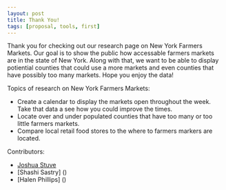 ```yaml
---
layout: post
title: Thank You!
tags: [proposal, tools, first]
---
```


Thank you for checking out our research page on New York Farmers Markets. Our goal is to show the public how accessable farmers markets are in the state of New York. Along with that, we want to be able to display potiential counties that could use a more markets and even counties that have possibly too many markets. Hope you enjoy the data!

Topics of research on New York Farmers Markets:
  - Create a calendar to display the markets open throughout the week. Take that data a see how you could improve the times.
  - Locate over and under populated counties that have too many or too little farmers markets. 
  - Compare local retail food stores to the where to farmers markers are located.

Contributors: 
  - [Joshua Stuve](https://github.com/JStuve)
  - [Shashi Sastry] ()
  - [Halen Phillips] ()
  
